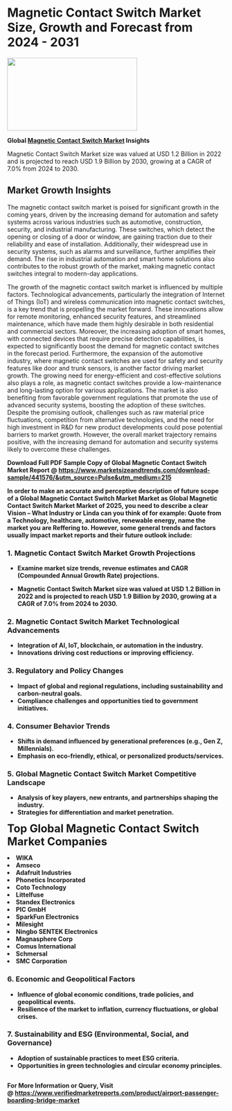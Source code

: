 <H1>Magnetic Contact Switch Market Size, Growth and Forecast from 2024 - 2031</H1><img class="aligncenter size-medium wp-image-584254" src="https://thirdeyenews.in/wp-content/uploads/2024/09/Global-Market-Research-300x168.jpeg" alt="" width="300" height="168" /><p><strong>Global&nbsp;<a href="https://www.marketsizeandtrends.com/download-sample/441576/&amp;utm_source=Pulse&amp;utm_medium=215">Magnetic Contact Switch Market</a> Insights</strong></p><p>Magnetic Contact Switch Market size was valued at USD 1.2 Billion in 2022 and is projected to reach USD 1.9 Billion by 2030, growing at a CAGR of 7.0% from 2024 to 2030.</p><p><h2>Market Growth Insights</h2> <p>The magnetic contact switch market is poised for significant growth in the coming years, driven by the increasing demand for automation and safety systems across various industries such as automotive, construction, security, and industrial manufacturing. These switches, which detect the opening or closing of a door or window, are gaining traction due to their reliability and ease of installation. Additionally, their widespread use in security systems, such as alarms and surveillance, further amplifies their demand. The rise in industrial automation and smart home solutions also contributes to the robust growth of the market, making magnetic contact switches integral to modern-day applications.</p> <p><strong></strong></p> <p>The growth of the magnetic contact switch market is influenced by multiple factors. Technological advancements, particularly the integration of Internet of Things (IoT) and wireless communication into magnetic contact switches, is a key trend that is propelling the market forward. These innovations allow for remote monitoring, enhanced security features, and streamlined maintenance, which have made them highly desirable in both residential and commercial sectors. Moreover, the increasing adoption of smart homes, with connected devices that require precise detection capabilities, is expected to significantly boost the demand for magnetic contact switches in the forecast period. Furthermore, the expansion of the automotive industry, where magnetic contact switches are used for safety and security features like door and trunk sensors, is another factor driving market growth. The growing need for energy-efficient and cost-effective solutions also plays a role, as magnetic contact switches provide a low-maintenance and long-lasting option for various applications. The market is also benefiting from favorable government regulations that promote the use of advanced security systems, boosting the adoption of these switches. Despite the promising outlook, challenges such as raw material price fluctuations, competition from alternative technologies, and the need for high investment in R&D for new product developments could pose potential barriers to market growth. However, the overall market trajectory remains positive, with the increasing demand for automation and security systems likely to overcome these challenges. <strong></p><p><span class=""><strong>Download Full PDF Sample Copy of Global Magnetic Contact Switch Market Report</strong> @ <a href="https://www.marketsizeandtrends.com/download-sample/441576/&amp;utm_source=Pulse&amp;utm_medium=215" target="_blank">https://www.marketsizeandtrends.com/download-sample/441576/&amp;utm_source=Pulse&amp;utm_medium=215</a></span></p><p>In order to make an accurate and perceptive description of future scope of a Global&nbsp;Magnetic Contact Switch Market Market as Global&nbsp;Magnetic Contact Switch Market Market of 2025, you need to describe a clear Vision &ndash; What Industry or Linda can you think of for example: Quote from a Technology, healthcare, automotive, renewable energy, name the market you are Reffering to. However, some general trends and factors usually impact market reports and their future outlook include:</p><h3>1.&nbsp;<strong>Magnetic Contact Switch Market Growth Projections</strong></h3><ul><li>Examine market size trends, revenue estimates and CAGR (Compounded Annual Growth Rate) projections.</li><li><p>Magnetic Contact Switch Market size was valued at USD 1.2 Billion in 2022 and is projected to reach USD 1.9 Billion by 2030, growing at a CAGR of 7.0% from 2024 to 2030.</p></li></ul><h3>2.&nbsp;<strong>Magnetic Contact Switch Market Technological Advancements</strong></h3><ul><li>Integration of AI, IoT, blockchain, or automation in the industry.</li><li>Innovations driving cost reductions or improving efficiency.</li></ul><h3>3.&nbsp;<strong>Regulatory and Policy Changes</strong></h3><ul><li>Impact of global and regional regulations, including sustainability and carbon-neutral goals.</li><li>Compliance challenges and opportunities tied to government initiatives.</li></ul><h3>4.&nbsp;<strong>Consumer Behavior Trends</strong></h3><ul><li>Shifts in demand influenced by generational preferences (e.g., Gen Z, Millennials).</li><li>Emphasis on eco-friendly, ethical, or personalized products/services.</li></ul><h3>5.&nbsp;<strong>Global Magnetic Contact Switch Market Competitive Landscape</strong></h3><ul><li>Analysis of key players, new entrants, and partnerships shaping the industry.</li><li>Strategies for differentiation and market penetration.</li></ul><p data-pm-slice="1 1 []"><span style="color: inherit; font-family: inherit; font-size: 25px;">Top Global Magnetic Contact Switch Market Companies</span></p><div class="" data-test-id=""><p><li>WIKA</li><li> Amseco</li><li> Adafruit Industries</li><li> Phonetics Incorporated</li><li> Coto Technology</li><li> Littelfuse</li><li> Standex Electronics</li><li> PIC GmbH</li><li> SparkFun Electronics</li><li> Milesight</li><li> Ningbo SENTEK Electronics</li><li> Magnasphere Corp</li><li> Comus International</li><li> Schmersal</li><li> SMC Corporation</li></p></div><h3>6.&nbsp;<strong>Economic and Geopolitical Factors</strong></h3><ul><li>Influence of global economic conditions, trade policies, and geopolitical events.</li><li>Resilience of the market to inflation, currency fluctuations, or global crises.</li></ul><h3>7.&nbsp;<strong>Sustainability and ESG (Environmental, Social, and Governance)</strong></h3><ul><li>Adoption of sustainable practices to meet ESG criteria.</li><li>Opportunities in green technologies and circular economy principles.</li></ul><h2><strong style="font-size: 14px;">For More Information or Query, Visit @&nbsp;</strong><a style="background-color: #ffffff; font-size: 14px;" href="https://www.marketsizeandtrends.com/report/magnetic-contact-switch-market/" target="_blank">https://www.verifiedmarketreports.com/product/airport-passenger-boarding-bridge-market</a></h2>
